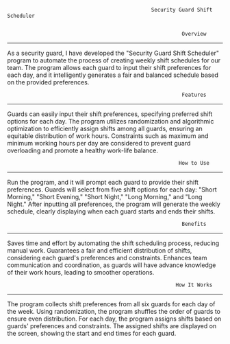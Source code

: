                                                    Security Guard Shift Scheduler


                                                             Overview
_____________________________________________________________________________________________________________________________
As a security guard, I have developed the "Security Guard Shift Scheduler" program to automate the process of creating weekly shift schedules for our team. The program allows each guard to input their shift preferences for each day, and it intelligently generates a fair and balanced schedule based on the provided preferences.

                                                             Features
_____________________________________________________________________________________________________________________________
Guards can easily input their shift preferences, specifying preferred shift options for each day.
The program utilizes randomization and algorithmic optimization to efficiently assign shifts among all guards, ensuring an equitable distribution of work hours.
Constraints such as maximum and minimum working hours per day are considered to prevent guard overloading and promote a healthy work-life balance.

                                                            How to Use
_____________________________________________________________________________________________________________________________
Run the program, and it will prompt each guard to provide their shift preferences.
Guards will select from five shift options for each day: "Short Morning," "Short Evening," "Short Night," "Long Morning," and "Long Night."
After inputting all preferences, the program will generate the weekly schedule, clearly displaying when each guard starts and ends their shifts.

                                                             Benefits
_____________________________________________________________________________________________________________________________
Saves time and effort by automating the shift scheduling process, reducing manual work.
Guarantees a fair and efficient distribution of shifts, considering each guard's preferences and constraints.
Enhances team communication and coordination, as guards will have advance knowledge of their work hours, leading to smoother operations.

                                                           How It Works
_____________________________________________________________________________________________________________________________
The program collects shift preferences from all six guards for each day of the week.
Using randomization, the program shuffles the order of guards to ensure even distribution.
For each day, the program assigns shifts based on guards' preferences and constraints.
The assigned shifts are displayed on the screen, showing the start and end times for each guard.
